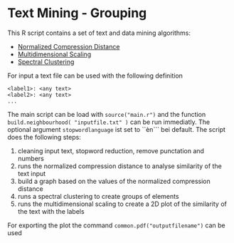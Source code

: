 # Text Mining - Grouping

This R script contains a set of text and data mining algorithms:

* [Normalized Compression Distance](https://en.wikipedia.org/wiki/Normalized_compression_distance)
* [Multidimensional Scaling](https://en.wikipedia.org/wiki/Multidimensional_scaling)
* [Spectral Clustering](https://en.wikipedia.org/wiki/Spectral_clustering)

For input a text file can be used with the following definition

```
<label1>: <any text>
<label2>: <any text>
...
```

The main script can be load with ```source("main.r")``` and the function ```build.neighbourhood( "inputfile.txt" )``` can be run immediatly. The optional argument ```stopwordlanguage``` ist set to ``èn``` bei default. The script does the following steps:

1. cleaning input text, stopword reduction, remove punctation and numbers
2. runs the normalized compression distance to analyse similarity of the text input
3. build a graph based on the values of the normalized compression distance
4. runs a spectral clustering to create groups of elements
5. runs the multidimensional scaling to create a 2D plot of the similarity of the text with the labels

For exporting the plot the command ```common.pdf("outputfilename")``` can be used

 
